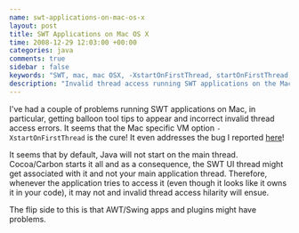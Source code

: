 ```yaml
---
name: swt-applications-on-mac-os-x
layout: post
title: SWT Applications on Mac OS X
time: 2008-12-29 12:03:00 +00:00
categories: java
comments: true
sidebar : false
keywords: "SWT, mac, mac OSX, -XstartOnFirstThread, startOnFirstThread, thread, start on main thread"
description: "Invalid thread access running SWT applications on the Mac fixed with -XstartOnFirstThread"
---
```


I've had a couple of problems running SWT applications on Mac, in particular, getting balloon tool tips to appear and incorrect invalid thread access errors. It seems that the Mac specific VM option `-XstartOnFirstThread` is the cure! It even addresses the bug I reported [here](https://bugs.eclipse.org/bugs/show_bug.cgi?id=247218)!

It seems that by default, Java will not start on the main thread. Cocoa/Carbon starts it all and as a consequence, the SWT UI thread might get associated with it and not your main application thread. Therefore, whenever the application tries to access it (even though it looks like it owns it in your code), it may not and invalid thread access hilarity will ensue.

The flip side to this is that AWT/Swing apps and plugins might have problems.

